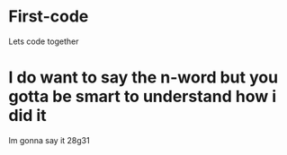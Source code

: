 # First-code
<!DOCTYPE html>
<html>
  <head>
    <titel>Lets code together</titel>
  </head>
  <body>
    <h1>I do want to say the n-word but you gotta be smart to understand how i did it</h1>
    <p>Im gonna say it 28g31</p>
  </body>
</html>
